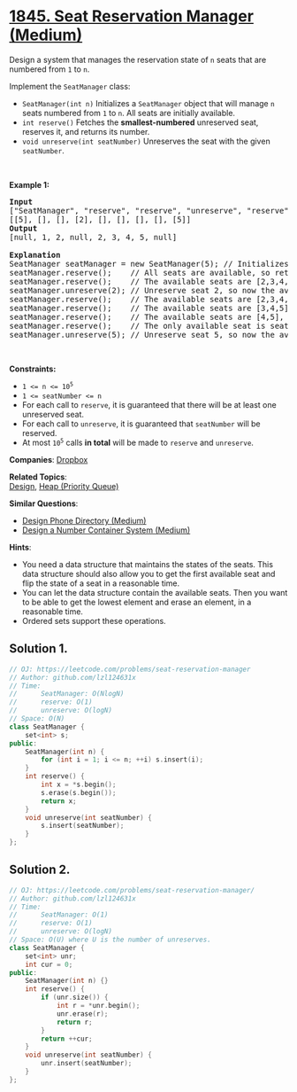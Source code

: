 # [1845. Seat Reservation Manager (Medium)](https://leetcode.com/problems/seat-reservation-manager)

<p>Design a system that manages the reservation state of <code>n</code> seats that are numbered from <code>1</code> to <code>n</code>.</p>

<p>Implement the <code>SeatManager</code> class:</p>

<ul>
	<li><code>SeatManager(int n)</code> Initializes a <code>SeatManager</code> object that will manage <code>n</code> seats numbered from <code>1</code> to <code>n</code>. All seats are initially available.</li>
	<li><code>int reserve()</code> Fetches the <strong>smallest-numbered</strong> unreserved seat, reserves it, and returns its number.</li>
	<li><code>void unreserve(int seatNumber)</code> Unreserves the seat with the given <code>seatNumber</code>.</li>
</ul>

<p>&nbsp;</p>
<p><strong class="example">Example 1:</strong></p>

<pre>
<strong>Input</strong>
[&quot;SeatManager&quot;, &quot;reserve&quot;, &quot;reserve&quot;, &quot;unreserve&quot;, &quot;reserve&quot;, &quot;reserve&quot;, &quot;reserve&quot;, &quot;reserve&quot;, &quot;unreserve&quot;]
[[5], [], [], [2], [], [], [], [], [5]]
<strong>Output</strong>
[null, 1, 2, null, 2, 3, 4, 5, null]

<strong>Explanation</strong>
SeatManager seatManager = new SeatManager(5); // Initializes a SeatManager with 5 seats.
seatManager.reserve();    // All seats are available, so return the lowest numbered seat, which is 1.
seatManager.reserve();    // The available seats are [2,3,4,5], so return the lowest of them, which is 2.
seatManager.unreserve(2); // Unreserve seat 2, so now the available seats are [2,3,4,5].
seatManager.reserve();    // The available seats are [2,3,4,5], so return the lowest of them, which is 2.
seatManager.reserve();    // The available seats are [3,4,5], so return the lowest of them, which is 3.
seatManager.reserve();    // The available seats are [4,5], so return the lowest of them, which is 4.
seatManager.reserve();    // The only available seat is seat 5, so return 5.
seatManager.unreserve(5); // Unreserve seat 5, so now the available seats are [5].
</pre>

<p>&nbsp;</p>
<p><strong>Constraints:</strong></p>

<ul>
	<li><code>1 &lt;= n &lt;= 10<sup>5</sup></code></li>
	<li><code>1 &lt;= seatNumber &lt;= n</code></li>
	<li>For each call to <code>reserve</code>, it is guaranteed that there will be at least one unreserved seat.</li>
	<li>For each call to <code>unreserve</code>, it is guaranteed that <code>seatNumber</code> will be reserved.</li>
	<li>At most <code>10<sup>5</sup></code> calls <strong>in total</strong> will be made to <code>reserve</code> and <code>unreserve</code>.</li>
</ul>


**Companies**:
[Dropbox](https://leetcode.com/company/dropbox)

**Related Topics**:  
[Design](https://leetcode.com/tag/design), [Heap (Priority Queue)](https://leetcode.com/tag/heap-priority-queue)

**Similar Questions**:
* [Design Phone Directory (Medium)](https://leetcode.com/problems/design-phone-directory)
* [Design a Number Container System (Medium)](https://leetcode.com/problems/design-a-number-container-system)

**Hints**:
* You need a data structure that maintains the states of the seats. This data structure should also allow you to get the first available seat and flip the state of a seat in a reasonable time.
* You can let the data structure contain the available seats. Then you want to be able to get the lowest element and erase an element, in a reasonable time.
* Ordered sets support these operations.

## Solution 1.

```cpp
// OJ: https://leetcode.com/problems/seat-reservation-manager
// Author: github.com/lzl124631x
// Time:
//      SeatManager: O(NlogN)
//      reserve: O(1)
//      unreserve: O(logN)
// Space: O(N)
class SeatManager {
    set<int> s;
public:
    SeatManager(int n) {
        for (int i = 1; i <= n; ++i) s.insert(i);
    }
    int reserve() {
        int x = *s.begin();
        s.erase(s.begin());
        return x;
    }
    void unreserve(int seatNumber) {
        s.insert(seatNumber);
    }
};
```

## Solution 2.

```cpp
// OJ: https://leetcode.com/problems/seat-reservation-manager/
// Author: github.com/lzl124631x
// Time:
//      SeatManager: O(1)
//      reserve: O(1)
//      unreserve: O(logN)
// Space: O(U) where U is the number of unreserves.
class SeatManager {
    set<int> unr;
    int cur = 0;
public:
    SeatManager(int n) {}
    int reserve() {
        if (unr.size()) {
            int r = *unr.begin();
            unr.erase(r);
            return r;
        }
        return ++cur;
    }
    void unreserve(int seatNumber) {
        unr.insert(seatNumber);
    }
};
```